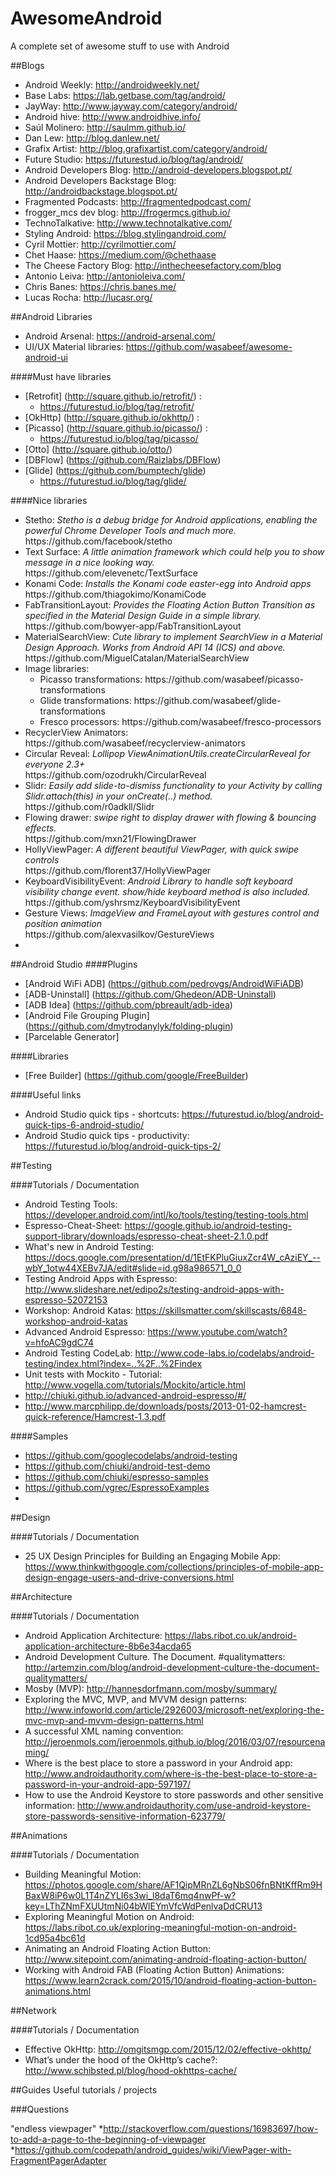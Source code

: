 # AwesomeAndroid
A complete set of awesome stuff to use with Android

##Blogs
* Android Weekly: http://androidweekly.net/
* Base Labs: https://lab.getbase.com/tag/android/
* JayWay: http://www.jayway.com/category/android/
* Android hive: http://www.androidhive.info/
* Saúl Molinero: http://saulmm.github.io/
* Dan Lew: http://blog.danlew.net/
* Grafix Artist: http://blog.grafixartist.com/category/android/
* Future Studio: https://futurestud.io/blog/tag/android/
* Android Developers Blog: http://android-developers.blogspot.pt/
* Android Developers Backstage Blog: http://androidbackstage.blogspot.pt/
* Fragmented Podcasts: http://fragmentedpodcast.com/
* frogger_mcs dev blog: http://frogermcs.github.io/
* TechnoTalkative: http://www.technotalkative.com/
* Styling Android: https://blog.stylingandroid.com/
* Cyril Mottier: http://cyrilmottier.com/
* Chet Haase: https://medium.com/@chethaase
* The Cheese Factory Blog: http://inthecheesefactory.com/blog
* Antonio Leiva: http://antonioleiva.com/
* Chris Banes: https://chris.banes.me/
* Lucas Rocha: http://lucasr.org/


##Android Libraries
* Android Arsenal: https://android-arsenal.com/
* UI/UX Material libraries: https://github.com/wasabeef/awesome-android-ui

####Must have libraries
* [Retrofit] (http://square.github.io/retrofit/) :
  * https://futurestud.io/blog/tag/retrofit/
* [OkHttp] (http://square.github.io/okhttp/) :
* [Picasso] (http://square.github.io/picasso/) :
  * https://futurestud.io/blog/tag/picasso/
* [Otto] (http://square.github.io/otto/)
* [DBFlow] (https://github.com/Raizlabs/DBFlow)
* [Glide] (https://github.com/bumptech/glide)
  * https://futurestud.io/blog/tag/glide/

####Nice libraries
<ul>
<li> Stetho: <i>Stetho is a debug bridge for Android applications, enabling the powerful Chrome Developer Tools and much more.</i>
<br>https://github.com/facebook/stetho
<li> Text Surface: <i>A little animation framework which could help you to show message in a nice looking way.</i>
<br> https://github.com/elevenetc/TextSurface
<li> Konami Code: <i>Installs the Konami code easter-egg into Android apps</i> 
<br> https://github.com/thiagokimo/KonamiCode
<li>FabTransitionLayout: <i>Provides the Floating Action Button Transition as specified in the Material Design Guide in a simple library.</i>
<br>https://github.com/bowyer-app/FabTransitionLayout
<li>MaterialSearchView: <i>Cute library to implement SearchView in a Material Design Approach. Works from Android API 14 (ICS) and above.</i>
<br>https://github.com/MiguelCatalan/MaterialSearchView
<li>Image libraries:
<ul>
<li>Picasso transformations: https://github.com/wasabeef/picasso-transformations
<li>Glide transformations: https://github.com/wasabeef/glide-transformations
<li>Fresco processors: https://github.com/wasabeef/fresco-processors
</ul>
<li>RecyclerView Animators:
<br>https://github.com/wasabeef/recyclerview-animators
<li>Circular Reveal: <i>Lollipop ViewAnimationUtils.createCircularReveal for everyone 2.3+ </i>
<br>https://github.com/ozodrukh/CircularReveal
<li>Slidr: <i>Easily add slide-to-dismiss functionality to your Activity by calling Slidr.attach(this) in your onCreate(..) method.</i>
<br>https://github.com/r0adkll/Slidr
<li>Flowing drawer: <i>swipe right to display drawer with flowing & bouncing effects.</i>
<br>https://github.com/mxn21/FlowingDrawer
<li>HollyViewPager: <i>A different beautiful ViewPager, with quick swipe controls </i>
<br>https://github.com/florent37/HollyViewPager
<li>KeyboardVisibilityEvent: <i>Android Library to handle soft keyboard visibility change event. show/hide keyboard method is also included.</i>
<br>https://github.com/yshrsmz/KeyboardVisibilityEvent
<li>Gesture Views:  <i>ImageView and FrameLayout with gestures control and position animation </i>
<br>https://github.com/alexvasilkov/GestureViews
<li> <i></i>
<br>
</ul>

##Android Studio
####Plugins
* [Android WiFi ADB] (https://github.com/pedrovgs/AndroidWiFiADB)
* [ADB-Uninstall] (https://github.com/Ghedeon/ADB-Uninstall)
* [ADB Idea] (https://github.com/pbreault/adb-idea)
* [Android File Grouping Plugin] (https://github.com/dmytrodanylyk/folding-plugin)
* [Parcelable Generator]

####Libraries
* [Free Builder] (https://github.com/google/FreeBuilder)

####Useful links
* Android Studio quick tips - shortcuts: https://futurestud.io/blog/android-quick-tips-6-android-studio/
* Android Studio quick tips - productivity: https://futurestud.io/blog/android-quick-tips-2/


##Testing 

####Tutorials / Documentation
* Android Testing Tools: https://developer.android.com/intl/ko/tools/testing/testing-tools.html
* Espresso-Cheat-Sheet: https://google.github.io/android-testing-support-library/downloads/espresso-cheat-sheet-2.1.0.pdf
* What's new in Android Testing: https://docs.google.com/presentation/d/1EtFKPluGiuxZcr4W_cAziEY_--wbY_1otw44XEBv7JA/edit#slide=id.g98a986571_0_0
* Testing Android Apps with Espresso: http://www.slideshare.net/edipo2s/testing-android-apps-with-espresso-52072153
* Workshop: Android Katas: https://skillsmatter.com/skillscasts/6848-workshop-android-katas
* Advanced Android Espresso: https://www.youtube.com/watch?v=hfoAC9gdC74
* Android Testing CodeLab: http://www.code-labs.io/codelabs/android-testing/index.html?index=..%2F..%2Findex
* Unit tests with Mockito - Tutorial: http://www.vogella.com/tutorials/Mockito/article.html
* http://chiuki.github.io/advanced-android-espresso/#/
* http://www.marcphilipp.de/downloads/posts/2013-01-02-hamcrest-quick-reference/Hamcrest-1.3.pdf

####Samples
* https://github.com/googlecodelabs/android-testing
* https://github.com/chiuki/android-test-demo
* https://github.com/chiuki/espresso-samples
* https://github.com/vgrec/EspressoExamples
* 


##Design

####Tutorials / Documentation
* 25 UX Design Principles for Building an Engaging Mobile App: https://www.thinkwithgoogle.com/collections/principles-of-mobile-app-design-engage-users-and-drive-conversions.html


##Architecture

####Tutorials / Documentation
* Android Application Architecture: https://labs.ribot.co.uk/android-application-architecture-8b6e34acda65
* Android Development Culture. The Document. #qualitymatters: http://artemzin.com/blog/android-development-culture-the-document-qualitymatters/
* Mosby (MVP): http://hannesdorfmann.com/mosby/summary/
* Exploring the MVC, MVP, and MVVM design patterns: http://www.infoworld.com/article/2926003/microsoft-net/exploring-the-mvc-mvp-and-mvvm-design-patterns.html
* A successful XML naming convention: http://jeroenmols.com/jeroenmols.github.io/blog/2016/03/07/resourcenaming/
* Where is the best place to store a password in your Android app: http://www.androidauthority.com/where-is-the-best-place-to-store-a-password-in-your-android-app-597197/
* How to use the Android Keystore to store passwords and other sensitive information: http://www.androidauthority.com/use-android-keystore-store-passwords-sensitive-information-623779/


##Animations

####Tutorials / Documentation
* Building Meaningful Motion: https://photos.google.com/share/AF1QipMRnZL6gNbS06fnBNtKffRm9HBaxW8iP6w0L1T4nZYLI6s3wi_l8daT6mq4nwPf-w?key=LThZNmFXUUtmNi04bWlEYmVfcWdPenlvaDdCRU13
* Exploring Meaningful Motion on Android: https://labs.ribot.co.uk/exploring-meaningful-motion-on-android-1cd95a4bc61d
* Animating an Android Floating Action Button: http://www.sitepoint.com/animating-android-floating-action-button/
* Working with Android FAB (Floating Action Button) Animations: https://www.learn2crack.com/2015/10/android-floating-action-button-animations.html


##Network

####Tutorials / Documentation
* Effective OkHttp: http://omgitsmgp.com/2015/12/02/effective-okhttp/
* What’s under the hood of the OkHttp’s cache?: http://www.schibsted.pl/blog/hood-okhttps-cache/

##Guides
Useful tutorials / projects



###Questions

"endless viewpager"
*http://stackoverflow.com/questions/16983697/how-to-add-a-page-to-the-beginning-of-viewpager
*https://github.com/codepath/android_guides/wiki/ViewPager-with-FragmentPagerAdapter




